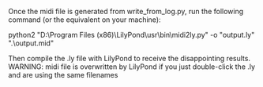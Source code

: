 Once the midi file is generated from write_from_log.py, run the following command (or the equivalent on your machine):

python2 "D:\Program Files (x86)\LilyPond\usr\bin\midi2ly.py" -o "output.ly" ".\output.mid"

Then compile the .ly file with LilyPond to receive the disappointing results.
WARNING: midi file is overwritten by LilyPond if you just double-click the .ly and are using the same filenames